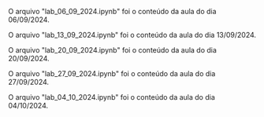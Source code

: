 O arquivo "lab_06_09_2024.ipynb" foi o conteúdo da aula do dia 06/09/2024.

O arquivo "lab_13_09_2024.ipynb" foi o conteúdo da aula do dia 13/09/2024.

O arquivo "lab_20_09_2024.ipynb" foi o conteúdo da aula do dia 20/09/2024.

O arquivo "lab_27_09_2024.ipynb" foi o conteúdo da aula do dia 27/09/2024.

O arquivo "lab_04_10_2024.ipynb" foi o conteúdo da aula do dia 04/10/2024.
